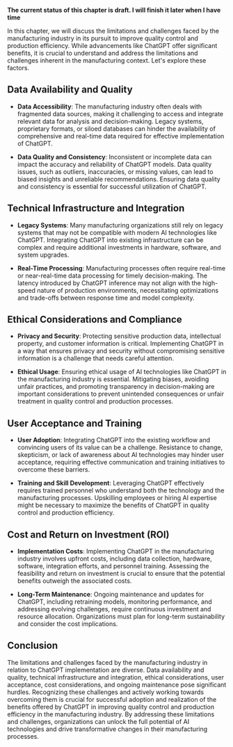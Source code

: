 **The current status of this chapter is draft. I will finish it later when I have time**

In this chapter, we will discuss the limitations and challenges faced by the manufacturing industry in its pursuit to improve quality control and production efficiency. While advancements like ChatGPT offer significant benefits, it is crucial to understand and address the limitations and challenges inherent in the manufacturing context. Let's explore these factors.

Data Availability and Quality
-----------------------------

* **Data Accessibility**: The manufacturing industry often deals with fragmented data sources, making it challenging to access and integrate relevant data for analysis and decision-making. Legacy systems, proprietary formats, or siloed databases can hinder the availability of comprehensive and real-time data required for effective implementation of ChatGPT.

* **Data Quality and Consistency**: Inconsistent or incomplete data can impact the accuracy and reliability of ChatGPT models. Data quality issues, such as outliers, inaccuracies, or missing values, can lead to biased insights and unreliable recommendations. Ensuring data quality and consistency is essential for successful utilization of ChatGPT.

Technical Infrastructure and Integration
----------------------------------------

* **Legacy Systems**: Many manufacturing organizations still rely on legacy systems that may not be compatible with modern AI technologies like ChatGPT. Integrating ChatGPT into existing infrastructure can be complex and require additional investments in hardware, software, and system upgrades.

* **Real-Time Processing**: Manufacturing processes often require real-time or near-real-time data processing for timely decision-making. The latency introduced by ChatGPT inference may not align with the high-speed nature of production environments, necessitating optimizations and trade-offs between response time and model complexity.

Ethical Considerations and Compliance
-------------------------------------

* **Privacy and Security**: Protecting sensitive production data, intellectual property, and customer information is critical. Implementing ChatGPT in a way that ensures privacy and security without compromising sensitive information is a challenge that needs careful attention.

* **Ethical Usage**: Ensuring ethical usage of AI technologies like ChatGPT in the manufacturing industry is essential. Mitigating biases, avoiding unfair practices, and promoting transparency in decision-making are important considerations to prevent unintended consequences or unfair treatment in quality control and production processes.

User Acceptance and Training
----------------------------

* **User Adoption**: Integrating ChatGPT into the existing workflow and convincing users of its value can be a challenge. Resistance to change, skepticism, or lack of awareness about AI technologies may hinder user acceptance, requiring effective communication and training initiatives to overcome these barriers.

* **Training and Skill Development**: Leveraging ChatGPT effectively requires trained personnel who understand both the technology and the manufacturing processes. Upskilling employees or hiring AI expertise might be necessary to maximize the benefits of ChatGPT in quality control and production efficiency.

Cost and Return on Investment (ROI)
-----------------------------------

* **Implementation Costs**: Implementing ChatGPT in the manufacturing industry involves upfront costs, including data collection, hardware, software, integration efforts, and personnel training. Assessing the feasibility and return on investment is crucial to ensure that the potential benefits outweigh the associated costs.

* **Long-Term Maintenance**: Ongoing maintenance and updates for ChatGPT, including retraining models, monitoring performance, and addressing evolving challenges, require continuous investment and resource allocation. Organizations must plan for long-term sustainability and consider the cost implications.

Conclusion
----------

The limitations and challenges faced by the manufacturing industry in relation to ChatGPT implementation are diverse. Data availability and quality, technical infrastructure and integration, ethical considerations, user acceptance, cost considerations, and ongoing maintenance pose significant hurdles. Recognizing these challenges and actively working towards overcoming them is crucial for successful adoption and realization of the benefits offered by ChatGPT in improving quality control and production efficiency in the manufacturing industry. By addressing these limitations and challenges, organizations can unlock the full potential of AI technologies and drive transformative changes in their manufacturing processes.
